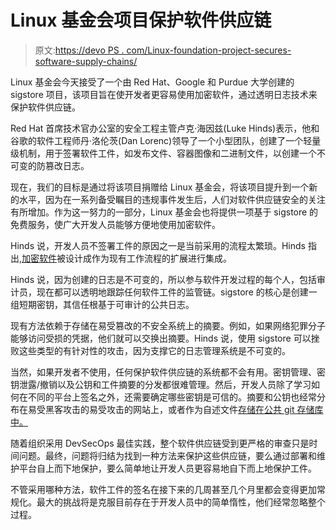 # Linux 基金会项目保护软件供应链

> 原文:[https://devo PS . com/Linux-foundation-project-secures-software-supply-chains/](https://devops.com/linux-foundation-project-secures-software-supply-chains/)

Linux 基金会今天接受了一个由 Red Hat、Google 和 Purdue 大学创建的 sigstore 项目，该项目旨在使开发者更容易使用加密软件，通过透明日志技术来保护软件供应链。

Red Hat 首席技术官办公室的安全工程主管卢克·海因兹(Luke Hinds)表示，他和谷歌的软件工程师丹·洛伦茨(Dan Lorenc)领导了一个小型团队，创建了一个轻量级机制，用于签署软件工件，如发布文件、容器图像和二进制文件，以创建一个不可变的防篡改日志。

现在，我们的目标是通过将该项目捐赠给 Linux 基金会，将该项目提升到一个新的水平，因为在一系列备受瞩目的违规事件发生后，人们对软件供应链安全的关注有所增加。作为这一努力的一部分，Linux 基金会也将提供一项基于 sigstore 的免费服务，使广大开发人员能够方便地使用加密软件。

Hinds 说，开发人员不签署工件的原因之一是当前采用的流程太繁琐。Hinds 指出,[加密软件](https://devops.com/?s=cryptographic%20software)被设计成作为现有工作流程的扩展进行集成。

Hinds 说，因为创建的日志是不可变的，所以参与软件开发过程的每个人，包括审计员，现在都可以透明地跟踪任何软件工件的监管链。sigstore 的核心是创建一组短期密钥，其信任根基于可审计的公共日志。

现有方法依赖于存储在易受篡改的不安全系统上的摘要。例如，如果网络犯罪分子能够访问受损的凭据，他们就可以交换出摘要。Hinds 说，使用 sigstore 可以挫败这些类型的有针对性的攻击，因为支撑它的日志管理系统是不可变的。

当然，如果开发者不使用，任何保护软件供应链的系统都不会有用。密钥管理、密钥泄露/撤销以及公钥和工件摘要的分发都很难管理。然后，开发人员除了学习如何在不同的平台上签名之外，还需要确定哪些密钥是可信的。摘要和公钥也经常分布在易受黑客攻击的易受攻击的网站上，或者作为自述文件[存储在公共 git 存储库中。](https://devops.com/gitguardian-reports-careless-handling-of-application-secrets/)

随着组织采用 DevSecOps 最佳实践，整个软件供应链受到更严格的审查只是时间问题。最终，问题将归结为找到一种方法来保护这些供应链，要么通过部署和维护平台自上而下地保护，要么简单地让开发人员更容易地自下而上地保护工件。

不管采用哪种方法，软件工件的签名在接下来的几周甚至几个月里都会变得更加常规化。最大的挑战将是克服目前存在于开发人员中的简单惰性，他们经常忽略整个过程。
